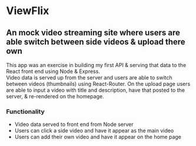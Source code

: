 <h1>ViewFlix</h1>

<h2>An mock video streaming site where users are able switch between side videos & upload there own</h2>
<div></div>

<p>This app was an exercise in building my first API & serving that data to the React front end using Node & Express.<br>
  Video data is served up from the server and users are able to switch between videos (thumbnails) using React-Router. On the upload page
  users are able to input a video with title and description, have that posted to the server, & re-rendered on the homepage.
</p>

<h3>Functionality</h3>
<ul>
  <li>Video data served to front end from Node server</li>
  <li>Users can click a side video and have it appear as the main video</li>
  <li>Users can add their own video and have it appear on the home page</li>
</ul>

